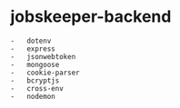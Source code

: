 # jobskeeper-backend
    -   dotenv 
    -   express 
    -   jsonwebtoken 
    -   mongoose 
    -   cookie-parser 
    -   bcryptjs 
    -   cross-env 
    -   nodemon

